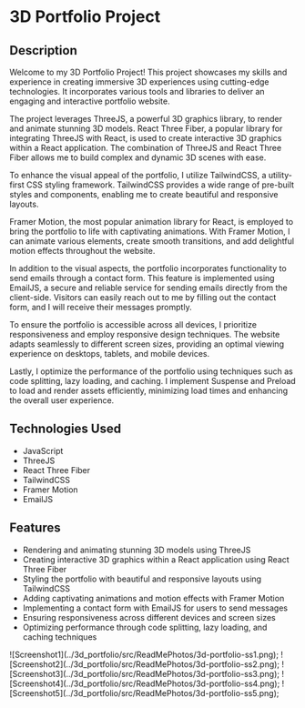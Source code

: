 <h1>3D Portfolio Project</h1>
<h2>Description</h2>
Welcome to my 3D Portfolio Project! This project showcases my skills and experience in creating immersive 3D experiences using cutting-edge technologies. It incorporates various tools and libraries to deliver an engaging and interactive portfolio website.

The project leverages ThreeJS, a powerful 3D graphics library, to render and animate stunning 3D models. React Three Fiber, a popular library for integrating ThreeJS with React, is used to create interactive 3D graphics within a React application. The combination of ThreeJS and React Three Fiber allows me to build complex and dynamic 3D scenes with ease.

To enhance the visual appeal of the portfolio, I utilize TailwindCSS, a utility-first CSS styling framework. TailwindCSS provides a wide range of pre-built styles and components, enabling me to create beautiful and responsive layouts.

Framer Motion, the most popular animation library for React, is employed to bring the portfolio to life with captivating animations. With Framer Motion, I can animate various elements, create smooth transitions, and add delightful motion effects throughout the website.

In addition to the visual aspects, the portfolio incorporates functionality to send emails through a contact form. This feature is implemented using EmailJS, a secure and reliable service for sending emails directly from the client-side. Visitors can easily reach out to me by filling out the contact form, and I will receive their messages promptly.

To ensure the portfolio is accessible across all devices, I prioritize responsiveness and employ responsive design techniques. The website adapts seamlessly to different screen sizes, providing an optimal viewing experience on desktops, tablets, and mobile devices.

Lastly, I optimize the performance of the portfolio using techniques such as code splitting, lazy loading, and caching. I implement Suspense and Preload to load and render assets efficiently, minimizing load times and enhancing the overall user experience.

<h2>Technologies Used</h2>
<ul>
<li>JavaScript</li>
<li>ThreeJS</li>
<li>React Three Fiber</li>
<li>TailwindCSS</li>
<li>Framer Motion</li>
<li>EmailJS</li>
</ul>

<h2>Features</h2>
<ul>
<li>Rendering and animating stunning 3D models using ThreeJS</li>
<li>Creating interactive 3D graphics within a React application using React Three Fiber</li>
<li>Styling the portfolio with beautiful and responsive layouts using TailwindCSS</li>
<li>Adding captivating animations and motion effects with Framer Motion</li>
<li>Implementing a contact form with EmailJS for users to send messages</li>
<li>Ensuring responsiveness across different devices and screen sizes</li>
<li>Optimizing performance through code splitting, lazy loading, and caching techniques</li>
</ul>
![Screenshot1](../3d_portfolio/src/ReadMePhotos/3d-portfolio-ss1.png);
![Screenshot2](../3d_portfolio/src/ReadMePhotos/3d-portfolio-ss2.png);
![Screenshot3](../3d_portfolio/src/ReadMePhotos/3d-portfolio-ss3.png);
![Screenshot4](../3d_portfolio/src/ReadMePhotos/3d-portfolio-ss4.png);
![Screenshot5](../3d_portfolio/src/ReadMePhotos/3d-portfolio-ss5.png);
